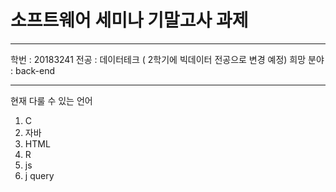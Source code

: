 # 소프트웨어 세미나 기말고사 과제
---
학번 : 20183241
전공 : 데이터테크 ( 2학기에 빅데이터 전공으로 변경 예정)
희망 분야 : back-end

-----------
현재 다룰 수 있는 언어
1. C
2. 자바
3. HTML
4. R
5. js
6. j query
